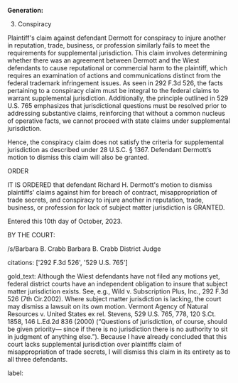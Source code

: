 **Generation:**

3. Conspiracy

Plaintiff's claim against defendant Dermott for conspiracy to injure another in reputation, trade, business, or profession similarly fails to meet the requirements for supplemental jurisdiction. This claim involves determining whether there was an agreement between Dermott and the Wiest defendants to cause reputational or commercial harm to the plaintiff, which requires an examination of actions and communications distinct from the federal trademark infringement issues. As seen in 292 F.3d 526, the facts pertaining to a conspiracy claim must be integral to the federal claims to warrant supplemental jurisdiction. Additionally, the principle outlined in 529 U.S. 765 emphasizes that jurisdictional questions must be resolved prior to addressing substantive claims, reinforcing that without a common nucleus of operative facts, we cannot proceed with state claims under supplemental jurisdiction.

Hence, the conspiracy claim does not satisfy the criteria for supplemental jurisdiction as described under 28 U.S.C. § 1367. Defendant Dermott’s motion to dismiss this claim will also be granted.

ORDER

IT IS ORDERED that defendant Richard H. Dermott's motion to dismiss plaintiffs' claims against him for breach of contract, misappropriation of trade secrets, and conspiracy to injure another in reputation, trade, business, or profession for lack of subject matter jurisdiction is GRANTED.

Entered this 10th day of October, 2023.

BY THE COURT:

/s/Barbara B. Crabb
Barbara B. Crabb
District Judge

citations: ['292 F.3d 526', '529 U.S. 765']

gold_text: Although the Wiest defendants have not filed any motions yet, federal district courts have an independent obligation to insure that subject matter jurisdiction exists. See, e.g., Wild v. Subscription Plus, Inc., 292 F.3d 526 (7th Cir.2002). Where subject matter jurisdiction is lacking, the court may dismiss a lawsuit on its own motion. Vermont Agency of Natural Resources v. United States ex rel. Stevens, 529 U.S. 765, 778, 120 S.Ct. 1858, 146 L.Ed.2d 836 (2000) (“Questions of jurisdiction, of course, should be given priority— since if there is no jurisdiction there is no authority to sit in judgment of anything else.”). Because I have already concluded that this court lacks supplemental jurisdiction over plaintiffs claim of misappropriation of trade secrets, I will dismiss this claim in its entirety as to all three defendants.

label: 